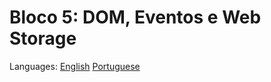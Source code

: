 # Bloco 5: DOM, Eventos e Web Storage

Languages: [English](https://github.com/mayusatori/trybe-exercises/blob/main/exercises/B5/README.en.md#block-5-dom-events-and-web-storage) [Portuguese](https://github.com/mayusatori/trybe-exercises/blob/main/exercises/B5/README.md#bloco-5-dom-eventos-e-web-storage)
